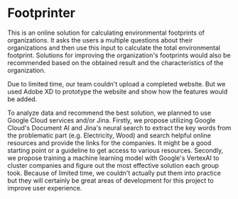 # Footprinter

This is an online solution for calculating environmental footprints of organizations. It asks the users a multiple questions about their organizations and then use this input to calculate the total environmental footprint. Solutions for improving the organization's footprints would also be recommended based on the obtained result and the characteristics of the organization. 

Due to limited time, our team couldn't upload a completed website. But we used Adobe XD to prototype the website and show how the features would be added. 

To analyze data and recommend the best solution, we planned to use Google Cloud services and/or Jina. Firstly, we propose utilizing Google Cloud's Document AI and Jina's neural search to extract the key words from the problematic part (e.g. Electricity, Wood) and search helpful online resources and provide the links for the companies. It might be a good starting point or a guideline to get access to various resources. Secondly, we propose training a machine learning model with Google's VertexAI to cluster companies and figure out the most effective solution each group took. Because of limited time, we couldn't actually put them into practice but they will certainly be great areas of development for this project to improve user experience.
